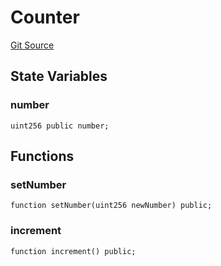 # Counter
[Git Source](https://github.com/malda-protocol/malda-lending/blob/01abcfb9040cf303f2a5fc706b3c3af752e0b27a/src\Counter.sol)


## State Variables
### number

```solidity
uint256 public number;
```


## Functions
### setNumber


```solidity
function setNumber(uint256 newNumber) public;
```

### increment


```solidity
function increment() public;
```


